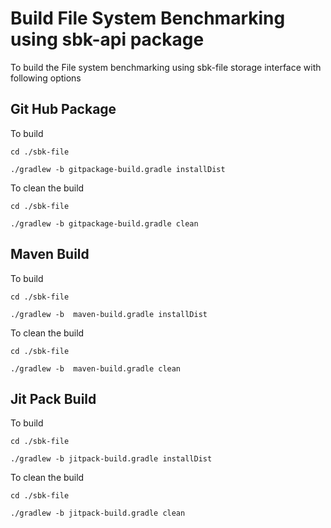 # Build File System Benchmarking using sbk-api package 

To build the File system benchmarking using sbk-file storage interface with following options 

## Git Hub Package

To build
```
cd ./sbk-file

./gradlew -b gitpackage-build.gradle installDist

```

To clean the build

```
cd ./sbk-file

./gradlew -b gitpackage-build.gradle clean
```


## Maven Build

To build
```
cd ./sbk-file

./gradlew -b  maven-build.gradle installDist

```

To clean the build

```
cd ./sbk-file

./gradlew -b  maven-build.gradle clean
```

## Jit Pack Build

To build
```
cd ./sbk-file

./gradlew -b jitpack-build.gradle installDist

```

To clean the build

```
cd ./sbk-file

./gradlew -b jitpack-build.gradle clean
```